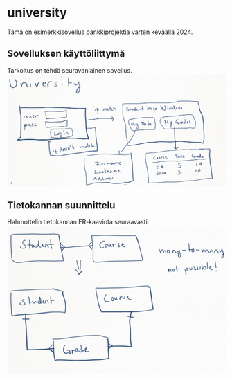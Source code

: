 # university

Tämä on esimerkkisovellus pankkiprojektia varten keväällä 2024.

## Sovelluksen käyttöliittymä

Tarkoitus on tehdä seuravanlainen sovellus.
<img src="frontend_plan.png">

## Tietokannan suunnittelu

Hahmottelin tietokannan ER-kaaviota seuraavasti:
<img src="er_plan.png">